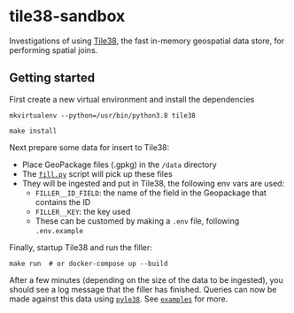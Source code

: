 # tile38-sandbox
Investigations of using [Tile38](https://github.com/tidwall/tile38), the fast in-memory geospatial data store, for performing spatial joins.

## Getting started

First create a new virtual environment and install the dependencies

```shell
mkvirtualenv --python=/usr/bin/python3.8 tile38

make install
```

Next prepare some data for insert to Tile38:

* Place GeoPackage files (.gpkg) in the `/data` directory
* The [`fill.py`](/filler/fill.py) script will pick up these files
* They will be ingested and put in Tile38, the following env vars are used:
    * `FILLER__ID_FIELD`: the name of the field in the Geopackage that contains the ID
    * `FILLER__KEY`: the key used
    * These can be customed by making a `.env` file, following `.env.example`

Finally, startup Tile38 and run the filler:

```shell
make run  # or docker-compose up --build
```

After a few minutes (depending on the size of the data to be ingested), you should see a log message that the filler has finished. Queries can now be made against this data using [`pyle38`](https://github.com/iwpnd/pyle38). See [`examples`](/examples/) for more.
